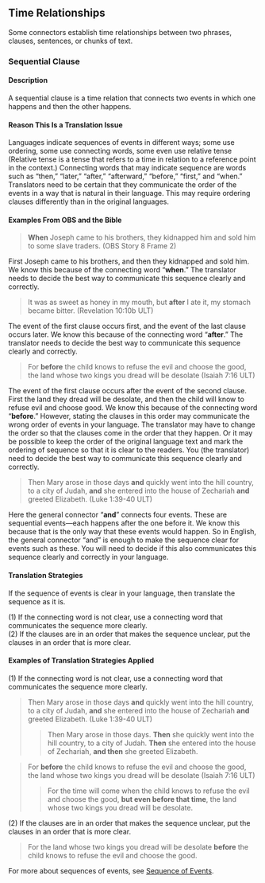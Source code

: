 ## Time Relationships

Some connectors establish time relationships between two phrases, clauses, sentences, or chunks of text.

### Sequential Clause

#### Description

A sequential clause is a time relation that connects two events in which one happens and then the other happens.

#### Reason This Is a Translation Issue

Languages indicate sequences of events in different ways; some use ordering, some use connecting words, some even use relative tense (Relative tense is a tense that refers to a time in relation to a reference point in the context.) Connecting words that may indicate sequence are words such as “then,” “later,” “after,” “afterward,” “before,” “first,” and “when.” Translators need to be certain that they communicate the order of the events in a way that is natural in their language. This may require ordering clauses differently than in the original languages.

#### Examples From OBS and the Bible

> **When** Joseph came to his brothers, they kidnapped him and sold him to some slave traders. (OBS Story 8 Frame 2)

First Joseph came to his brothers, and then they kidnapped and sold him. We know this because of the connecting word “**when**.” The translator needs to decide the best way to communicate this sequence clearly and correctly.

> It was as sweet as honey in my mouth, but **after** I ate it, my stomach became bitter. (Revelation 10:10b ULT)

The event of the first clause occurs first, and the event of the last clause occurs later. We know this because of the connecting word “**after**.” The translator needs to decide the best way to communicate this sequence clearly and correctly.

> For **before** the child knows to refuse the evil and choose the good, the land whose two kings you dread will be desolate (Isaiah 7:16 ULT)

The event of the first clause occurs after the event of the second clause. First the land they dread will be desolate, and then the child will know to refuse evil and choose good. We know this because of the connecting word “**before**.” However, stating the clauses in this order may communicate the wrong order of events in your language. The translator may have to change the order so that the clauses come in the order that they happen. Or it may be possible to keep the order of the original language text and mark the ordering of sequence so that it is clear to the readers. You (the translator) need to decide the best way to communicate this sequence clearly and correctly.

> Then Mary arose in those days **and** quickly went into the hill country, to a city of Judah, **and** she entered into the house of Zechariah **and** greeted Elizabeth. (Luke 1:39-40 ULT)

Here the general connector “**and**” connects four events. These are sequential events—each happens after the one before it. We know this because that is the only way that these events would happen. So in English, the general connector “and” is enough to make the sequence clear for events such as these. You will need to decide if this also communicates this sequence clearly and correctly in your language.

#### Translation Strategies

If the sequence of events is clear in your language, then translate the sequence as it is.

(1) If the connecting word is not clear, use a connecting word that communicates the sequence more clearly.<br>
(2) If the clauses are in an order that makes the sequence unclear, put the clauses in an order that is more clear.

#### Examples of Translation Strategies Applied

(1) If the connecting word is not clear, use a connecting word that communicates the sequence more clearly.

> Then Mary arose in those days **and** quickly went into the hill country, to a city of Judah, **and** she entered into the house of Zechariah **and** greeted Elizabeth. (Luke 1:39-40 ULT)
> > Then Mary arose in those days. **Then** she quickly went into the hill country, to a city of Judah. **Then** she entered into the house of Zechariah, **and then** she greeted Elizabeth.

> For **before** the child knows to refuse the evil and choose the good, the land whose two kings you dread will be desolate (Isaiah 7:16 ULT)
> > For the time will come when the child knows to refuse the evil and choose the good, **but even before that time**, the land whose two kings you dread will be desolate.

(2) If the clauses are in an order that makes the sequence unclear, put the clauses in an order that is more clear.

> For the land whose two kings you dread will be desolate **before** the child knows to refuse the evil and choose the good.

For more about sequences of events, see [Sequence of Events](../figs-events/01.md).
